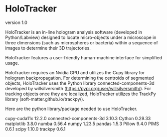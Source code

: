 # HoloTracker
version 1.0

HoloTracker is an in-line hologram analysis software (developed in Python/Labview) designed to locate micro-objects under a microscope in three dimensions (such as microspheres or bacteria) within a sequence of images to determine their 3D trajectories.

HoloTracker features a user-friendly human-machine interface for simplified usage.

HoloTracker requires an Nvidia GPU and utilizes the Cupy library for hologram backpropagation. For determining the centroids of segmented objects, HoloTracker uses the Python library connected-components-3d developed by willsilversmith (https://pypi.org/user/willsilversmith/). For tracking objects once they are localized, HoloTracker utilizes the TrackPy library (soft-matter.github.io/trackpy/).

Here are the python library/package needed to use HoloTracker.

cupy-cuda11x            12.2.0
connected-components-3d 3.10.3
Cython                  0.29.33
matplotlib              3.8.0
numba                   0.56.4
numpy                   1.23.5
pandas                  1.5.3
Pillow                  9.4.0
PIMS                    0.6.1
scipy                   1.10.0
trackpy                 0.6.1

